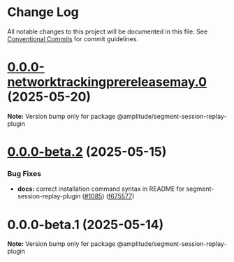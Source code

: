 # Change Log

All notable changes to this project will be documented in this file.
See [Conventional Commits](https://conventionalcommits.org) for commit guidelines.

# [0.0.0-networktrackingprereleasemay.0](https://github.com/amplitude/Amplitude-TypeScript/compare/@amplitude/segment-session-replay-plugin@0.0.0-fetchhardeningxhrsupport.0...@amplitude/segment-session-replay-plugin@0.0.0-networktrackingprereleasemay.0) (2025-05-20)

**Note:** Version bump only for package @amplitude/segment-session-replay-plugin





# [0.0.0-beta.2](https://github.com/amplitude/Amplitude-TypeScript/compare/@amplitude/segment-session-replay-plugin@0.0.0-beta.1...@amplitude/segment-session-replay-plugin@0.0.0-beta.2) (2025-05-15)


### Bug Fixes

* **docs:** correct installation command syntax in README for segment-session-replay-plugin ([#1085](https://github.com/amplitude/Amplitude-TypeScript/issues/1085)) ([f675577](https://github.com/amplitude/Amplitude-TypeScript/commit/f675577d55d4c21a9e3a8f309ab97089f50a04f6))





# 0.0.0-beta.1 (2025-05-14)

**Note:** Version bump only for package @amplitude/segment-session-replay-plugin
